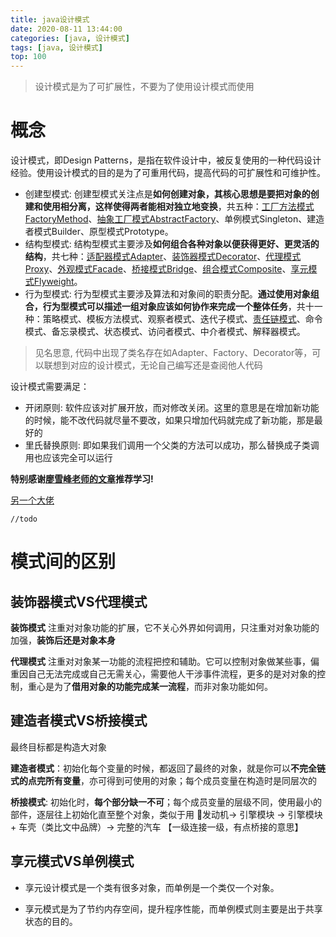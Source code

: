 ```yaml
---
title: java设计模式
date: 2020-08-11 13:44:00
categories: [java, 设计模式] 
tags: [java, 设计模式]
top: 100
---
```


> 设计模式是为了可扩展性，不要为了使用设计模式而使用

# 概念

设计模式，即Design Patterns，是指在软件设计中，被反复使用的一种代码设计经验。使用设计模式的目的是为了可重用代码，提高代码的可扩展性和可维护性。

* 创建型模式: 创建型模式关注点是**如何创建对象，其核心思想是要把对象的创建和使用相分离，这样使得两者能相对独立地变换**，共五种：[工厂方法模式FactoryMethod](/2020/10/27/java设计模式-工厂方法模式)、[抽象工厂模式AbstractFactory](/2020/10/27/java设计模式-抽象工厂模式)、单例模式Singleton、建造者模式Builder、原型模式Prototype。
* 结构型模式: 结构型模式主要涉及**如何组合各种对象以便获得更好、更灵活的结构**，共七种：[适配器模式Adapter](/2020/10/28/java设计模式-适配器模式)、[装饰器模式Decorator](/2020/10/29/java设计模式-装饰器模式)、[代理模式Proxy](/2020/07/16/java设计模式-代理模式)、[外观模式Facade](/2020/10/30/java设计模式-外观模式)、[桥接模式Bridge](/2020/10/30/java设计模式-桥接模式)、[组合模式Composite](/2020/11/02/java设计模式-组合模式)、[享元模式Flyweight](/2020/11/02/java设计模式-享元模式)。
* 行为型模式: 行为型模式主要涉及算法和对象间的职责分配。**通过使用对象组合，行为型模式可以描述一组对象应该如何协作来完成一个整体任务**，共十一种：策略模式、模板方法模式、观察者模式、迭代子模式、[责任链模式](/2020/09/27/java设计模式-责任链模式)、命令模式、备忘录模式、状态模式、访问者模式、中介者模式、解释器模式。

> 见名思意, 代码中出现了类名存在如Adapter、Factory、Decorator等，可以联想到对应的设计模式，无论自己编写还是查阅他人代码
  
设计模式需要满足：
* 开闭原则: 软件应该对扩展开放，而对修改关闭。这里的意思是在增加新功能的时候，能不改代码就尽量不要改，如果只增加代码就完成了新功能，那是最好的
* 里氏替换原则: 即如果我们调用一个父类的方法可以成功，那么替换成子类调用也应该完全可以运行

**特别感谢[廖雪峰老师的文章](https://www.liaoxuefeng.com/wiki/1252599548343744/1264742167474528)推荐学习!**

[另一个大佬](https://www.iteye.com/blog/zz563143188-1847029)

```
//todo
```

# 模式间的区别

## 装饰器模式VS代理模式

**装饰模式** 注重对对象功能的扩展，它不关心外界如何调用，只注重对对象功能的加强，**装饰后还是对象本身**

**代理模式** 注重对对象某一功能的流程把控和辅助。它可以控制对象做某些事，偏重因自己无法完成或自己无需关心，需要他人干涉事件流程，更多的是对对象的控制，重心是为了**借用对象的功能完成某一流程**，而非对象功能如何。

## 建造者模式VS桥接模式

最终目标都是构造大对象

**建造者模式**：初始化每个变量的时候，都返回了最终的对象，就是你可以**不完全链式的点完所有变量**，亦可得到可使用的对象；每个成员变量在构造时是同层次的

**桥接模式**: 初始化时，**每个部分缺一不可**；每个成员变量的层级不同，使用最小的部件，逐层往上初始化直至整个对象，类似于用 发动机-> 引擎模块 ->  引擎模块 + 车壳（类比文中品牌）-> 完整的汽车 【一级连接一级，有点桥接的意思】

## 享元模式VS单例模式

* 享元设计模式是一个类有很多对象，而单例是一个类仅一个对象。

* 享元模式是为了节约内存空间，提升程序性能，而单例模式则主要是出于共享状态的目的。
